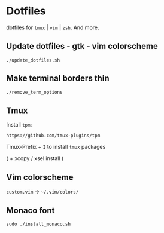 # Dotfiles

dotfiles for `tmux` | `vim` | `zsh`. And more.

## Update dotfiles - gtk - vim colorscheme

```
./update_dotfiles.sh
```

## Make terminal borders thin

```
./remove_term_options
```

## Tmux

Install `tpm`:

`https://github.com/tmux-plugins/tpm`

Tmux-Prefix + `I` to install `tmux` packages

( + xcopy / xsel install )

## Vim colorscheme

`custom.vim` -> `~/.vim/colors/`

## Monaco font

```
sudo ./install_monaco.sh
```
